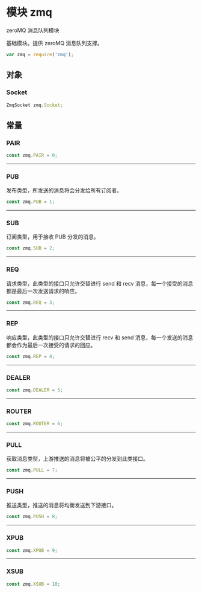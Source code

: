# 模块 zmq
zeroMQ 消息队列模块

基础模块。提供 zeroMQ 消息队列支撑。
```JavaScript
var zmq = require('zmq');
```
## 对象
        
### Socket

```JavaScript
ZmqSocket zmq.Socket;
```

## 常量
        
### PAIR

```JavaScript
const zmq.PAIR = 0;
```

--------------------------
### PUB
发布类型，所发送的消息将会分发给所有订阅者。
```JavaScript
const zmq.PUB = 1;
```

--------------------------
### SUB
订阅类型，用于接收 PUB 分发的消息。
```JavaScript
const zmq.SUB = 2;
```

--------------------------
### REQ
请求类型，此类型的接口只允许交替进行 send 和 recv 消息，每一个接受的消息都是最后一次发送请求的响应。
```JavaScript
const zmq.REQ = 3;
```

--------------------------
### REP
响应类型，此类型的接口只允许交替进行 recv 和 send 消息，每一个发送的消息都会作为最后一次接受的请求的回应。
```JavaScript
const zmq.REP = 4;
```

--------------------------
### DEALER

```JavaScript
const zmq.DEALER = 5;
```

--------------------------
### ROUTER

```JavaScript
const zmq.ROUTER = 6;
```

--------------------------
### PULL
获取消息类型，上游推送的消息将被公平的分发到此类接口。
```JavaScript
const zmq.PULL = 7;
```

--------------------------
### PUSH
推送类型，推送的消息将均衡发送到下游接口。
```JavaScript
const zmq.PUSH = 8;
```

--------------------------
### XPUB

```JavaScript
const zmq.XPUB = 9;
```

--------------------------
### XSUB

```JavaScript
const zmq.XSUB = 10;
```

